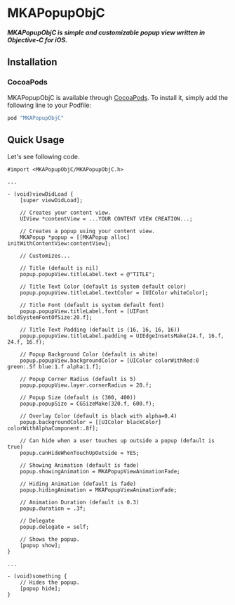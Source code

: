 MKAPopupObjC
===

***MKAPopupObjC is simple and customizable popup view written in Objective-C for iOS.***


## Installation

### CocoaPods

MKAPopupObjC is available through [CocoaPods](http://cocoapods.org). To install
it, simply add the following line to your Podfile:

```ruby
pod "MKAPopupObjC"
```

## Quick Usage

Let's see following code.

```objc
#import <MKAPopupObjC/MKAPopupObjC.h>

...

- (void)viewDidLoad {
	[super viewDidLoad];

	// Creates your content view.
	UIView *contentView = ...YOUR CONTENT VIEW CREATION...;
	
	// Creates a popup using your content view.
	MKAPopup *popup = [[MKAPopup alloc] initWithContentView:contentView];
	
	// Customizes...
	 
	// Title (default is nil)
	popup.popupView.titleLabel.text = @"TITLE";
	
	// Title Text Color (default is system default color)
	popup.popupView.titleLabel.textColor = [UIColor whiteColor];
	
	// Title Font (default is system default font)
	popup.popupView.titleLabel.font = [UIFont boldSystemFontOfSize:20.f];
	
	// Title Text Padding (default is (16, 16, 16, 16))
	popup.popupView.titleLabel.padding = UIEdgeInsetsMake(24.f, 16.f, 24.f, 16.f);
	
	// Popup Background Color (default is white)
	popup.popupView.backgroundColor = [UIColor colorWithRed:0 green:.5f blue:1.f alpha:1.f];
	
	// Popup Corner Radius (default is 5)
	popup.popupView.layer.cornerRadius = 20.f;
	
	// Popup Size (default is (300, 400))
	popup.popupSize = CGSizeMake(320.f, 600.f);
	
	// Overlay Color (default is black with alpha=0.4)
	popup.backgroundColor = [[UIColor blackColor] colorWithAlphaComponent:.8f];
	
	// Can hide when a user touches up outside a popup (default is true)
	popup.canHideWhenTouchUpOutside = YES;
	
	// Showing Animation (default is fade)
	popup.showingAnimation = MKAPopupViewAnimationFade;
	
	// Hiding Animation (default is fade)
	popup.hidingAnimation = MKAPopupViewAnimationFade;
	
	// Animation Duration (default is 0.3)
	popup.duration = .3f;
	
	// Delegate
	popup.delegate = self;
	
	// Shows the popup.
	[popup show];
}

...

- (void)something {
	// Hides the popup.
	[popup hide];
}
```
